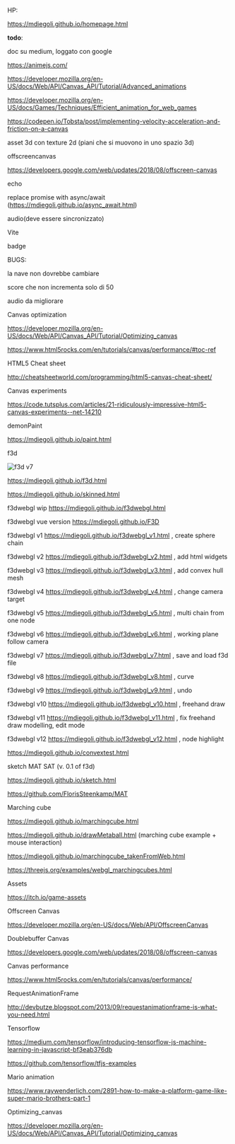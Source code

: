 HP:

https://mdiegoli.github.io/homepage.html

__todo__:

doc su medium, loggato con google

https://animejs.com/

https://developer.mozilla.org/en-US/docs/Web/API/Canvas_API/Tutorial/Advanced_animations

https://developer.mozilla.org/en-US/docs/Games/Techniques/Efficient_animation_for_web_games

https://codepen.io/Tobsta/post/implementing-velocity-acceleration-and-friction-on-a-canvas

asset 3d con texture 2d (piani che si muovono in uno spazio 3d)

offscreencanvas

https://developers.google.com/web/updates/2018/08/offscreen-canvas

echo

replace promise with async/await (https://mdiegoli.github.io/async_await.html)

audio(deve essere sincronizzato)

Vite

badge

BUGS:

la nave non dovrebbe cambiare

score che non incrementa solo di 50

audio da migliorare 

Canvas optimization

https://developer.mozilla.org/en-US/docs/Web/API/Canvas_API/Tutorial/Optimizing_canvas

https://www.html5rocks.com/en/tutorials/canvas/performance/#toc-ref

HTML5 Cheat sheet

http://cheatsheetworld.com/programming/html5-canvas-cheat-sheet/

Canvas experiments

https://code.tutsplus.com/articles/21-ridiculously-impressive-html5-canvas-experiments--net-14210

demonPaint

https://mdiegoli.github.io/paint.html

f3d

![f3d v7](https://mdiegoli.github.io/images/f3dv7.png)

https://mdiegoli.github.io/f3d.html

https://mdiegoli.github.io/skinned.html

f3dwebgl wip https://mdiegoli.github.io/f3dwebgl.html

f3dwebgl vue version https://mdiegoli.github.io/F3D

f3dwebgl v1 https://mdiegoli.github.io/f3dwebgl_v1.html , create sphere chain

f3dwebgl v2 https://mdiegoli.github.io/f3dwebgl_v2.html , add html widgets

f3dwebgl v3 https://mdiegoli.github.io/f3dwebgl_v3.html , add convex hull mesh

f3dwebgl v4 https://mdiegoli.github.io/f3dwebgl_v4.html , change camera target

f3dwebgl v5 https://mdiegoli.github.io/f3dwebgl_v5.html , multi chain from one node

f3dwebgl v6 https://mdiegoli.github.io/f3dwebgl_v6.html , working plane follow camera

f3dwebgl v7 https://mdiegoli.github.io/f3dwebgl_v7.html , save and load f3d file

f3dwebgl v8 https://mdiegoli.github.io/f3dwebgl_v8.html , curve

f3dwebgl v9 https://mdiegoli.github.io/f3dwebgl_v9.html , undo

f3dwebgl v10 https://mdiegoli.github.io/f3dwebgl_v10.html , freehand draw

f3dwebgl v11 https://mdiegoli.github.io/f3dwebgl_v11.html , fix freehand draw modelling, edit mode

f3dwebgl v12 https://mdiegoli.github.io/f3dwebgl_v12.html , node highlight

https://mdiegoli.github.io/convextest.html

sketch MAT SAT (v. 0.1 of f3d)

https://mdiegoli.github.io/sketch.html

https://github.com/FlorisSteenkamp/MAT

Marching cube

https://mdiegoli.github.io/marchingcube.html

https://mdiegoli.github.io/drawMetaball.html (marching cube example + mouse interaction)

https://mdiegoli.github.io/marchingcube_takenFromWeb.html

https://threejs.org/examples/webgl_marchingcubes.html

Assets

https://itch.io/game-assets

Offscreen Canvas

https://developer.mozilla.org/en-US/docs/Web/API/OffscreenCanvas

Doublebuffer Canvas

https://developers.google.com/web/updates/2018/08/offscreen-canvas

Canvas performance

https://www.html5rocks.com/en/tutorials/canvas/performance/

RequestAnimationFrame

http://devbutze.blogspot.com/2013/09/requestanimationframe-is-what-you-need.html

Tensorflow

https://medium.com/tensorflow/introducing-tensorflow-js-machine-learning-in-javascript-bf3eab376db

https://github.com/tensorflow/tfjs-examples

Mario animation

https://www.raywenderlich.com/2891-how-to-make-a-platform-game-like-super-mario-brothers-part-1

Optimizing_canvas

https://developer.mozilla.org/en-US/docs/Web/API/Canvas_API/Tutorial/Optimizing_canvas


